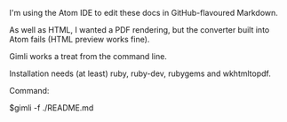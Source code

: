 I'm using the Atom IDE to edit these docs in GitHub-flavoured Markdown.

As well as HTML, I wanted a PDF rendering, but the converter built into Atom fails (HTML preview works fine).

Gimli works a treat from the command line.

Installation needs (at least) ruby, ruby-dev, rubygems and wkhtmltopdf.

Command:

$gimli -f ./README.md
